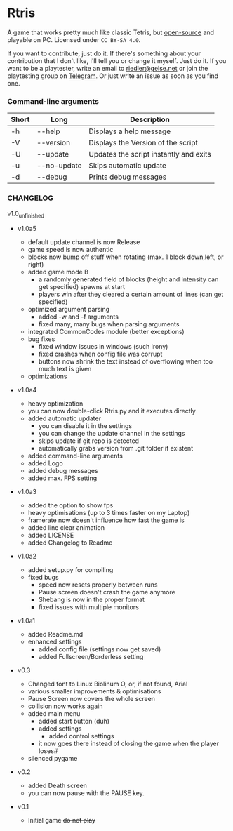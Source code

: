 # Rtris

A game that works pretty much like classic Tetris, but [open-source](https://github.com/RiedleroD/Rtris) and playable on PC.
Licensed under `CC BY-SA 4.0`.

If you want to contribute, just do it. If there's something about your contribution that I don't like, I'll tell you or change it myself. Just do it.
If you want to be a playtester, write an email to riedler@gelse.net or join the playtesting group on [Telegram](t.me/RtrisTest). Or just write an issue as soon as you find one.

### Command-line arguments

| Short | Long | Description|
|--|--|--|
|-h|--help|Displays a help message|
|-V|--version|Displays the Version of the script|
|-U|--update|Updates the script instantly and exits|
|-u|--no-update|Skips automatic update|
|-d|--debug|Prints debug messages|

### CHANGELOG

v1.0<sub>unfinished</sub>
- v1.0a5
  - default update channel is now Release
  - game speed is now authentic
  - blocks now bump off stuff when rotating (max. 1 block down,left, or right)
  - added game mode B
    - a randomly generated field of blocks (height and intensity can get specified) spawns at start
    - players win after they cleared a certain amount of lines (can get specified)
  - optimized argument parsing
    - added -w and -f arguments
    - fixed many, many bugs when parsing arguments
  - integrated CommonCodes module (better exceptions)
  - bug fixes
    - fixed window issues in windows (such irony)
    - fixed crashes when config file was corrupt
    - buttons now shrink the text instead of overflowing when too much text is given
  - optimizations
- v1.0a4
  - heavy optimization
  - you can now double-click Rtris.py and it executes directly
  - added automatic updater
    - you can disable it in the settings
    - you can change the update channel in the settings
    - skips update if git repo is detected
    - automatically grabs version from .git folder if existent
  - added command-line arguments
  - added Logo
  - added debug messages
  - added max. FPS setting
- v1.0a3
	- added the option to show fps
	- heavy optimisations (up to 3 times faster on my Laptop)
	- framerate now doesn't influence how fast the game is
	- added line clear animation
	- added LICENSE
	- added Changelog to Readme
- v1.0a2
  - added setup.py for compiling
  - fixed bugs
    - speed now resets properly between runs
    - Pause screen doesn't crash the game anymore
    - Shebang is now in the proper format
    - fixed issues with multiple monitors

- v1.0a1
  - added Readme.md
  - enhanced settings
    - added config file (settings now get saved)
    - added Fullscreen/Borderless setting

- v0.3

  - Changed font to Linux Biolinum O, or, if not found, Arial
  - various smaller improvements & optimisations
  - Pause Screen now covers the whole screen
  - collision now works again
  - added main menu
    - added start button (duh)
    - added settings
      - added control settings
    - it now goes there instead of closing the game when the player loses#
  - silenced pygame

- v0.2

  - added Death screen
  - you can now pause with the PAUSE key.

- v0.1

  - Initial game ~~do not play~~

